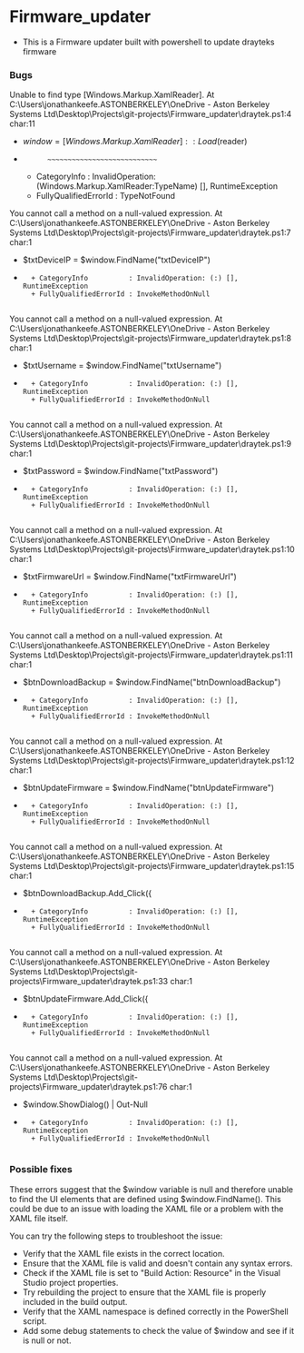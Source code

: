 # Firmware_updater

- This is a Firmware updater built with powershell to update drayteks firmware 


### Bugs

Unable to find type [Windows.Markup.XamlReader].
At C:\Users\jonathankeefe.ASTONBERKELEY\OneDrive - Aston Berkeley Systems Ltd\Desktop\Projects\git-projects\Firmware_updater\draytek.ps1:4 char:11
+ $window = [Windows.Markup.XamlReader]::Load($reader)
+           ~~~~~~~~~~~~~~~~~~~~~~~~~~~
    + CategoryInfo          : InvalidOperation: (Windows.Markup.XamlReader:TypeName) [], RuntimeException
    + FullyQualifiedErrorId : TypeNotFound
 
You cannot call a method on a null-valued expression.
At C:\Users\jonathankeefe.ASTONBERKELEY\OneDrive - Aston Berkeley Systems Ltd\Desktop\Projects\git-projects\Firmware_updater\draytek.ps1:7 char:1
+ $txtDeviceIP = $window.FindName("txtDeviceIP")
+ ~~~~~~~~~~~~~~~~~~~~~~~~~~~~~~~~~~~~~~~~~~~~~~
    + CategoryInfo          : InvalidOperation: (:) [], RuntimeException
    + FullyQualifiedErrorId : InvokeMethodOnNull
 
You cannot call a method on a null-valued expression.
At C:\Users\jonathankeefe.ASTONBERKELEY\OneDrive - Aston Berkeley Systems Ltd\Desktop\Projects\git-projects\Firmware_updater\draytek.ps1:8 char:1
+ $txtUsername = $window.FindName("txtUsername")
+ ~~~~~~~~~~~~~~~~~~~~~~~~~~~~~~~~~~~~~~~~~~~~~~
    + CategoryInfo          : InvalidOperation: (:) [], RuntimeException
    + FullyQualifiedErrorId : InvokeMethodOnNull
 
You cannot call a method on a null-valued expression.
At C:\Users\jonathankeefe.ASTONBERKELEY\OneDrive - Aston Berkeley Systems Ltd\Desktop\Projects\git-projects\Firmware_updater\draytek.ps1:9 char:1
+ $txtPassword = $window.FindName("txtPassword")
+ ~~~~~~~~~~~~~~~~~~~~~~~~~~~~~~~~~~~~~~~~~~~~~~
    + CategoryInfo          : InvalidOperation: (:) [], RuntimeException
    + FullyQualifiedErrorId : InvokeMethodOnNull
 
You cannot call a method on a null-valued expression.
At C:\Users\jonathankeefe.ASTONBERKELEY\OneDrive - Aston Berkeley Systems Ltd\Desktop\Projects\git-projects\Firmware_updater\draytek.ps1:10 char:1
+ $txtFirmwareUrl = $window.FindName("txtFirmwareUrl")
+ ~~~~~~~~~~~~~~~~~~~~~~~~~~~~~~~~~~~~~~~~~~~~~~~~~~~~
    + CategoryInfo          : InvalidOperation: (:) [], RuntimeException
    + FullyQualifiedErrorId : InvokeMethodOnNull
 
You cannot call a method on a null-valued expression.
At C:\Users\jonathankeefe.ASTONBERKELEY\OneDrive - Aston Berkeley Systems Ltd\Desktop\Projects\git-projects\Firmware_updater\draytek.ps1:11 char:1
+ $btnDownloadBackup = $window.FindName("btnDownloadBackup")
+ ~~~~~~~~~~~~~~~~~~~~~~~~~~~~~~~~~~~~~~~~~~~~~~~~~~~~~~~~~~
    + CategoryInfo          : InvalidOperation: (:) [], RuntimeException
    + FullyQualifiedErrorId : InvokeMethodOnNull
 
You cannot call a method on a null-valued expression.
At C:\Users\jonathankeefe.ASTONBERKELEY\OneDrive - Aston Berkeley Systems Ltd\Desktop\Projects\git-projects\Firmware_updater\draytek.ps1:12 char:1
+ $btnUpdateFirmware = $window.FindName("btnUpdateFirmware")
+ ~~~~~~~~~~~~~~~~~~~~~~~~~~~~~~~~~~~~~~~~~~~~~~~~~~~~~~~~~~
    + CategoryInfo          : InvalidOperation: (:) [], RuntimeException
    + FullyQualifiedErrorId : InvokeMethodOnNull
 
You cannot call a method on a null-valued expression.
At C:\Users\jonathankeefe.ASTONBERKELEY\OneDrive - Aston Berkeley Systems Ltd\Desktop\Projects\git-projects\Firmware_updater\draytek.ps1:15 char:1
+ $btnDownloadBackup.Add_Click({
+ ~~~~~~~~~~~~~~~~~~~~~~~~~~~~~~
    + CategoryInfo          : InvalidOperation: (:) [], RuntimeException
    + FullyQualifiedErrorId : InvokeMethodOnNull
 
You cannot call a method on a null-valued expression.
At C:\Users\jonathankeefe.ASTONBERKELEY\OneDrive - Aston Berkeley Systems Ltd\Desktop\Projects\git-projects\Firmware_updater\draytek.ps1:33 char:1
+ $btnUpdateFirmware.Add_Click({
+ ~~~~~~~~~~~~~~~~~~~~~~~~~~~~~~
    + CategoryInfo          : InvalidOperation: (:) [], RuntimeException
    + FullyQualifiedErrorId : InvokeMethodOnNull
 
You cannot call a method on a null-valued expression.
At C:\Users\jonathankeefe.ASTONBERKELEY\OneDrive - Aston Berkeley Systems Ltd\Desktop\Projects\git-projects\Firmware_updater\draytek.ps1:76 char:1
+ $window.ShowDialog() | Out-Null
+ ~~~~~~~~~~~~~~~~~~~~~~~~~~~~~~~
    + CategoryInfo          : InvalidOperation: (:) [], RuntimeException
    + FullyQualifiedErrorId : InvokeMethodOnNull
 

 ### Possible fixes

 These errors suggest that the $window variable is null and therefore unable to find the UI elements that are defined using $window.FindName(). This could be due to an issue with loading the XAML file or a problem with the XAML file itself.

 You can try the following steps to troubleshoot the issue:

   - Verify that the XAML file exists in the correct location.
   - Ensure that the XAML file is valid and doesn't contain any syntax errors.
   - Check if the XAML file is set to "Build Action: Resource" in the Visual Studio project properties.
   - Try rebuilding the project to ensure that the XAML file is properly included in the build output.
   - Verify that the XAML namespace is defined correctly in the PowerShell script.
   - Add some debug statements to check the value of $window and see if it is null or not.
